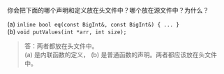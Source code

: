 你会把下面的哪个声明和定义放在头文件中？哪个放在源文件中？为什么？

(a) `inline bool eq(const BigInt&, const BigInt&) { ... }`  
(b) `void putValues(int *arr, int size);`

> 答：两者都放在头文件中。  
> (a) 是内联函数的定义， (b) 是普通函数的声明。两者都应该放在头文件中。

